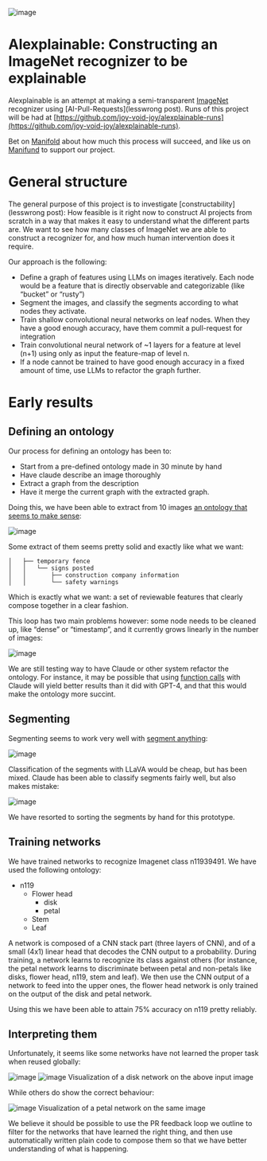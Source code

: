 ![image](https://github.com/joy-void-joy/alexplainable/assets/56257405/7db54cd9-ab71-4898-8fb6-83732476fc8e)

# Alexplainable: Constructing an ImageNet recognizer to be explainable

Alexplainable is an attempt at making a semi-transparent [ImageNet](https://www.image-net.org/) recognizer using [AI-Pull-Requests](lesswrong post). Runs of this project will be had at [https://github.com/joy-void-joy/alexplainable-runs](https://github.com/joy-void-joy/alexplainable-runs).

Bet on [Manifold](https://manifold.markets/news/will-constructability-actually-work) about how much this process will succeed, and like us on [Manifund](manifund) to support our project.

General structure
===
The general purpose of this project is to investigate [constructability](lesswrong post): How feasible is it right now to construct AI projects from scratch in a way that makes it easy to understand what the different parts are.
We want to see how many classes of ImageNet we are able to construct a recognizer for, and how much human intervention does it require.

Our approach is the following:
- Define a graph of features using LLMs on images iteratively. Each node would be a feature that is directly observable and categorizable (like “bucket” or “rusty”)
- Segment the images, and classify the segments according to what nodes they activate.
- Train shallow convolutional neural networks on leaf nodes. When they have a good enough accuracy, have them commit a pull-request for integration
- Train convolutional neural network of ~1 layers for a feature at level (n+1) using only as input the feature-map of level n.
- If a node cannot be trained to have good enough accuracy in a fixed amount of time, use LLMs to refactor the graph further.

Early results
===

Defining an ontology
---
Our process for defining an ontology has been to:
- Start from a pre-defined ontology made in 30 minute by hand
- Have claude describe an image thoroughly
- Extract a graph from the description
- Have it merge the current graph with the extracted graph.
 
Doing this, we have been able to extract from 10 images [an ontology that seems to make sense](https://github.com/joy-void-joy/alexplainable/blob/main/early_results/ontology):

![image](https://github.com/joy-void-joy/alexplainable/assets/56257405/e3dfda63-f3ed-4abd-adbd-d9710ab38e12)

Some extract of them seems pretty solid and exactly like what we want:
```
│   ├── temporary fence
│   │   └── signs posted
│   │       ├── construction company information
│   │       └── safety warnings
```
Which is exactly what we want: a set of reviewable features that clearly compose together in a clear fashion.

This loop has two main problems however: some node needs to be cleaned up, like  “dense” or “timestamp”, and it currently grows linearly in the number of images:

![image](https://github.com/joy-void-joy/alexplainable/assets/56257405/38187ac5-259b-4933-9c14-0977db6a5a54)

We are still testing way to have Claude or other system refactor the ontology. For instance, it may be possible that using [function calls](https://docs.anthropic.com/claude/docs/tool-use) with Claude will yield better results than it did with GPT-4, and that this would make the ontology more succint.

Segmenting
---
Segmenting seems to work very well with [segment anything](https://github.com/facebookresearch/segment-anything):

![image](https://github.com/joy-void-joy/alexplainable/assets/56257405/7c652491-6cc5-4e09-a70b-614d66f3c8d7)

Classification of the segments with LLaVA would be cheap, but has been mixed. Claude has been able to classify segments fairly well, but also makes mistake:

![image](https://github.com/joy-void-joy/alexplainable/assets/56257405/070ad9c2-9bff-4808-b44b-b77f8557bdb4)

We have resorted to sorting the segments by hand for this prototype.

Training networks
---
We have trained networks to recognize Imagenet class n11939491. We have used the following ontology:

- n119
  - Flower head
    - disk
    - petal
  - Stem
  - Leaf

A network is composed of a CNN stack part (three layers of CNN), and of a small (4x1) linear head that decodes the CNN output to a probability. During training, a network learns to recognize its class against others (for instance, the petal network learns to discriminate between petal and non-petals like disks, flower head, n119, stem and leaf).
We then use the CNN output of a network to feed into the upper ones, the flower head network is only trained on the output of the disk and petal network.

Using this we have been able to attain 75% accuracy on n119 pretty reliably.

Interpreting them
---
Unfortunately, it seems like some networks have not learned the proper task when reused globally:

![image](https://github.com/joy-void-joy/alexplainable/assets/56257405/59123ad9-d066-482c-8144-21ce8d8dafed)
![image](https://github.com/joy-void-joy/alexplainable/assets/56257405/1f9fc684-2173-411c-bf27-677783dcd23c)
Visualization of a disk network on the above input image

While others do show the correct behaviour:

![image](https://github.com/joy-void-joy/alexplainable/assets/56257405/c2fcbc2d-d989-4cac-bc55-371866abed1b)
Visualization of a petal network on the same image

We believe it should be possible to use the PR feedback loop we outline to filter for the networks that have learned the right thing, and then use automatically written plain code to compose them so that we have better understanding of what is happening.
